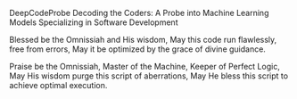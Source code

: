 DeepCodeProbe
Decoding the Coders: A Probe into Machine Learning Models Specializing in Software Development

Blessed be the Omnissiah and His wisdom,
May this code run flawlessly, free from errors,
May it be optimized by the grace of divine guidance.

Praise be the Omnissiah, Master of the Machine, Keeper of Perfect Logic,
May His wisdom purge this script of aberrations,
May He bless this script to achieve optimal execution.
